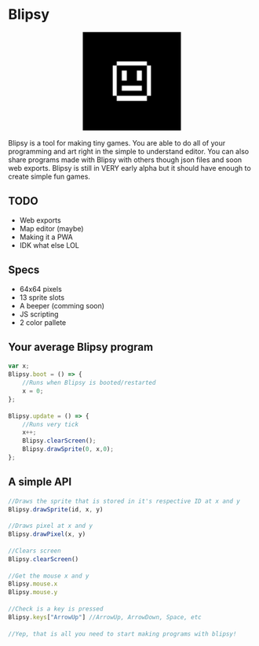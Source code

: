 #	Blipsy

<p align="center">
	<img src="maskable-icon.png" width="200"/>
</p>

Blipsy is a tool for making tiny games. You are able to do all of your programming and art right in the simple to understand editor. You can also share programs made with Blipsy with others though json files and soon web exports. Blipsy is still in VERY early alpha but it should have enough to create simple fun games.

##	TODO
*	Web exports
*	Map editor (maybe)
*	Making it a PWA
*	IDK what else LOL

##	Specs
*	64x64 pixels
*	13 sprite slots
*	A beeper (comming soon)
*	JS scripting
*	2 color pallete


##	Your average Blipsy program

```js
var x;
Blipsy.boot = () => {
	//Runs when Blipsy is booted/restarted
	x = 0;
};

Blipsy.update = () => {
	//Runs very tick
	x++;
    Blipsy.clearScreen();
	Blipsy.drawSprite(0, x,0);
};

```

##	A simple API

```js
//Draws the sprite that is stored in it's respective ID at x and y
Blipsy.drawSprite(id, x, y)

//Draws pixel at x and y
Blipsy.drawPixel(x, y)

//Clears screen
Blipsy.clearScreen()

//Get the mouse x and y
Blipsy.mouse.x
Blipsy.mouse.y

//Check is a key is pressed
Blipsy.keys["ArrowUp"] //ArrowUp, ArrowDown, Space, etc

//Yep, that is all you need to start making programs with blipsy!
```